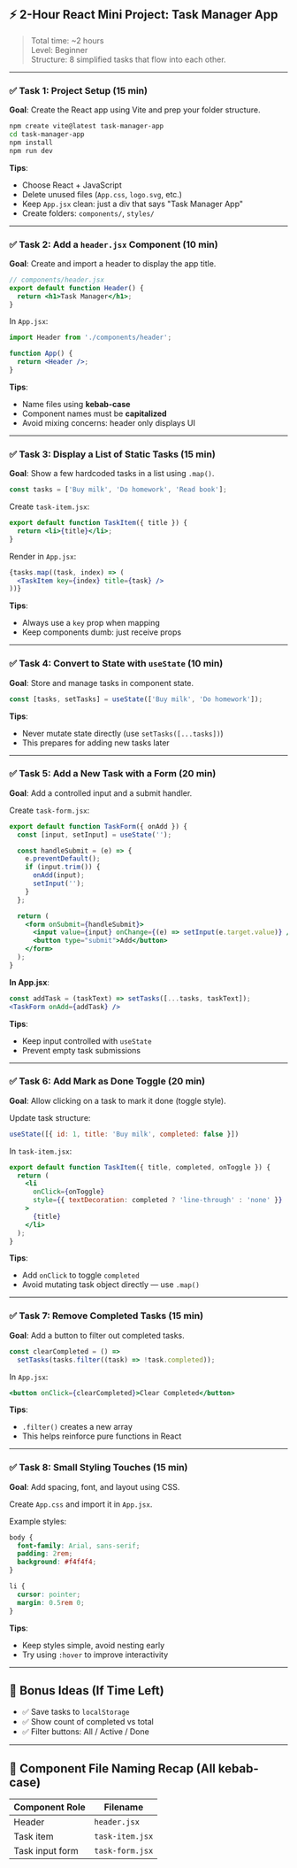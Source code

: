 ## ⚡ 2-Hour React Mini Project: **Task Manager App**  
> Total time: ~2 hours  
> Level: Beginner  
> Structure: 8 simplified tasks that flow into each other.

---

### ✅ **Task 1: Project Setup (15 min)**  
**Goal**: Create the React app using Vite and prep your folder structure.

```bash
npm create vite@latest task-manager-app
cd task-manager-app
npm install
npm run dev
```

**Tips**:
- Choose React + JavaScript
- Delete unused files (`App.css`, `logo.svg`, etc.)
- Keep `App.jsx` clean: just a div that says "Task Manager App"
- Create folders: `components/`, `styles/`

---

### ✅ **Task 2: Add a `header.jsx` Component (10 min)**  
**Goal**: Create and import a header to display the app title.

```jsx
// components/header.jsx
export default function Header() {
  return <h1>Task Manager</h1>;
}
```

In `App.jsx`:
```jsx
import Header from './components/header';

function App() {
  return <Header />;
}
```

**Tips**:
- Name files using **kebab-case**
- Component names must be **capitalized**
- Avoid mixing concerns: header only displays UI

---

### ✅ **Task 3: Display a List of Static Tasks (15 min)**  
**Goal**: Show a few hardcoded tasks in a list using `.map()`.

```jsx
const tasks = ['Buy milk', 'Do homework', 'Read book'];
```

Create `task-item.jsx`:
```jsx
export default function TaskItem({ title }) {
  return <li>{title}</li>;
}
```

Render in `App.jsx`:
```jsx
{tasks.map((task, index) => (
  <TaskItem key={index} title={task} />
))}
```

**Tips**:
- Always use a `key` prop when mapping
- Keep components dumb: just receive props

---

### ✅ **Task 4: Convert to State with `useState` (10 min)**  
**Goal**: Store and manage tasks in component state.

```jsx
const [tasks, setTasks] = useState(['Buy milk', 'Do homework']);
```

**Tips**:
- Never mutate state directly (use `setTasks([...tasks])`)
- This prepares for adding new tasks later

---

### ✅ **Task 5: Add a New Task with a Form (20 min)**  
**Goal**: Add a controlled input and a submit handler.

Create `task-form.jsx`:
```jsx
export default function TaskForm({ onAdd }) {
  const [input, setInput] = useState('');

  const handleSubmit = (e) => {
    e.preventDefault();
    if (input.trim()) {
      onAdd(input);
      setInput('');
    }
  };

  return (
    <form onSubmit={handleSubmit}>
      <input value={input} onChange={(e) => setInput(e.target.value)} />
      <button type="submit">Add</button>
    </form>
  );
}
```

**In App.jsx**:
```jsx
const addTask = (taskText) => setTasks([...tasks, taskText]);
<TaskForm onAdd={addTask} />
```

**Tips**:
- Keep input controlled with `useState`
- Prevent empty task submissions

---

### ✅ **Task 6: Add Mark as Done Toggle (20 min)**  
**Goal**: Allow clicking on a task to mark it done (toggle style).

Update task structure:
```jsx
useState([{ id: 1, title: 'Buy milk', completed: false }])
```

In `task-item.jsx`:
```jsx
export default function TaskItem({ title, completed, onToggle }) {
  return (
    <li
      onClick={onToggle}
      style={{ textDecoration: completed ? 'line-through' : 'none' }}
    >
      {title}
    </li>
  );
}
```

**Tips**:
- Add `onClick` to toggle `completed`
- Avoid mutating task object directly — use `.map()`

---

### ✅ **Task 7: Remove Completed Tasks (15 min)**  
**Goal**: Add a button to filter out completed tasks.

```jsx
const clearCompleted = () =>
  setTasks(tasks.filter((task) => !task.completed));
```

In `App.jsx`:
```jsx
<button onClick={clearCompleted}>Clear Completed</button>
```

**Tips**:
- `.filter()` creates a new array
- This helps reinforce pure functions in React

---

### ✅ **Task 8: Small Styling Touches (15 min)**  
**Goal**: Add spacing, font, and layout using CSS.

Create `App.css` and import it in `App.jsx`.

Example styles:
```css
body {
  font-family: Arial, sans-serif;
  padding: 2rem;
  background: #f4f4f4;
}

li {
  cursor: pointer;
  margin: 0.5rem 0;
}
```

**Tips**:
- Keep styles simple, avoid nesting early
- Try using `:hover` to improve interactivity

---

## 🧠 Bonus Ideas (If Time Left)

- ✅ Save tasks to `localStorage`
- ✅ Show count of completed vs total
- ✅ Filter buttons: All / Active / Done

---

## 🔖 Component File Naming Recap (All kebab-case)

| Component Role     | Filename             |
|--------------------|----------------------|
| Header             | `header.jsx`         |
| Task item          | `task-item.jsx`      |
| Task input form    | `task-form.jsx`      |